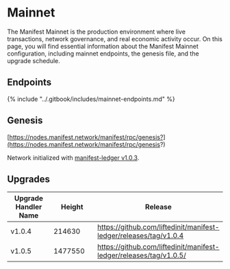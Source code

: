 # Mainnet

The Manifest Mainnet is the production environment where live transactions, network governance, and real economic activity occur. On this page, you will find essential information about the Manifest Mainnet configuration, including mainnet endpoints, the genesis file, and the upgrade schedule.

## Endpoints

{% include "../.gitbook/includes/mainnet-endpoints.md" %}

## Genesis

[https://nodes.manifest.network/manifest/rpc/genesis?](https://nodes.manifest.network/manifest/rpc/genesis?)

Network initialized with [manifest-ledger v1.0.3](https://github.com/liftedinit/manifest-ledger/releases/tag/v1.0.3).

## Upgrades

<table><thead><tr><th width="218.4833984375">Upgrade Handler Name</th><th width="192.2666015625">Height</th><th>Release</th></tr></thead><tbody><tr><td>v1.0.4</td><td>214630</td><td><a href="https://github.com/liftedinit/manifest-ledger/releases/tag/v1.0.4">https://github.com/liftedinit/manifest-ledger/releases/tag/v1.0.4</a></td></tr><tr><td>v1.0.5</td><td>1477550</td><td><a href="https://github.com/liftedinit/manifest-ledger/releases/download/v1.0.5/manifest-ledger-v1.0.5-linux-amd64.tar.gz">https://github.com/liftedinit/manifest-ledger/releases/tag/v1.0.5/</a></td></tr></tbody></table>
